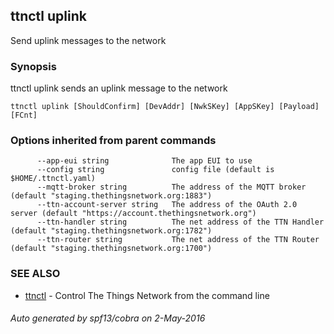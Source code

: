 ## ttnctl uplink

Send uplink messages to the network

### Synopsis


ttnctl uplink sends an uplink message to the network

```
ttnctl uplink [ShouldConfirm] [DevAddr] [NwkSKey] [AppSKey] [Payload] [FCnt]
```

### Options inherited from parent commands

```
      --app-eui string              The app EUI to use
      --config string               config file (default is $HOME/.ttnctl.yaml)
      --mqtt-broker string          The address of the MQTT broker (default "staging.thethingsnetwork.org:1883")
      --ttn-account-server string   The address of the OAuth 2.0 server (default "https://account.thethingsnetwork.org")
      --ttn-handler string          The net address of the TTN Handler (default "staging.thethingsnetwork.org:1782")
      --ttn-router string           The net address of the TTN Router (default "staging.thethingsnetwork.org:1700")
```

### SEE ALSO
* [ttnctl](ttnctl)	 - Control The Things Network from the command line

###### Auto generated by spf13/cobra on 2-May-2016
